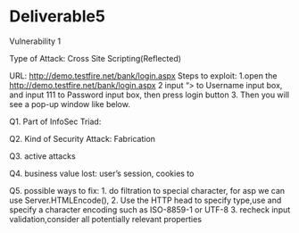 # Deliverable5

Vulnerability 1

Type of Attack: Cross Site Scripting(Reflected)

URL: http://demo.testfire.net/bank/login.aspx
Steps to exploit:
1.open the http://demo.testfire.net/bank/login.aspx
2 input “><script>alert(1);</script> to Username input box, and input 111 to Password input box, then press login button
3. Then you will see a pop-up window like below.





Q1. Part of InfoSec Triad:

Q2. Kind of Security Attack: Fabrication

Q3. active attacks

Q4. business value lost: user’s session, cookies to 

Q5. possible ways to fix:
    1. do filtration to special character, for asp we can use Server.HTMLEncode(),
     2. Use the HTTP head to specify type,use and specify a character encoding such as ISO-8859-1 or UTF-8
     3. recheck input validation,consider all potentially relevant properties

